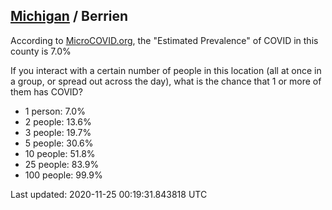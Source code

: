 
## [Michigan](/united-states/michigan) / Berrien

According to [MicroCOVID.org](http://microcovid.org),
the "Estimated Prevalence" of COVID in this county is 7.0%

If you interact with a certain number of people in this location
(all at once in a group, or spread out across the day), what is the chance that
1 or more of them has COVID?

- 1 person: 7.0%
- 2 people: 13.6%
- 3 people: 19.7%
- 5 people: 30.6%
- 10 people: 51.8%
- 25 people: 83.9%
- 100 people: 99.9%

Last updated: 2020-11-25 00:19:31.843818 UTC
